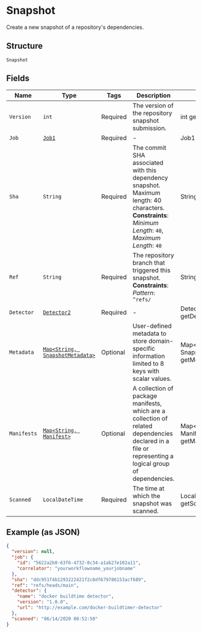 
# Snapshot

Create a new snapshot of a repository's dependencies.

## Structure

`Snapshot`

## Fields

| Name | Type | Tags | Description | Getter | Setter |
|  --- | --- | --- | --- | --- | --- |
| `Version` | `int` | Required | The version of the repository snapshot submission. | int getVersion() | setVersion(int version) |
| `Job` | [`Job1`](../../doc/models/job-1.md) | Required | - | Job1 getJob() | setJob(Job1 job) |
| `Sha` | `String` | Required | The commit SHA associated with this dependency snapshot. Maximum length: 40 characters.<br>**Constraints**: *Minimum Length*: `40`, *Maximum Length*: `40` | String getSha() | setSha(String sha) |
| `Ref` | `String` | Required | The repository branch that triggered this snapshot.<br>**Constraints**: *Pattern*: `^refs/` | String getRef() | setRef(String ref) |
| `Detector` | [`Detector2`](../../doc/models/detector-2.md) | Required | - | Detector2 getDetector() | setDetector(Detector2 detector) |
| `Metadata` | [`Map<String, SnapshotMetadata>`]($m/SnapshotMetadata) | Optional | User-defined metadata to store domain-specific information limited to 8 keys with scalar values. | Map<String, SnapshotMetadata> getMetadata() | setMetadata(Map<String, SnapshotMetadata> metadata) |
| `Manifests` | [`Map<String, Manifest>`](../../doc/models/manifest.md) | Optional | A collection of package manifests, which are a collection of related dependencies declared in a file or representing a logical group of dependencies. | Map<String, Manifest> getManifests() | setManifests(Map<String, Manifest> manifests) |
| `Scanned` | `LocalDateTime` | Required | The time at which the snapshot was scanned. | LocalDateTime getScanned() | setScanned(LocalDateTime scanned) |

## Example (as JSON)

```json
{
  "version": null,
  "job": {
    "id": "5622a2b0-63f6-4732-8c34-a1ab27e102a11",
    "correlator": "yourworkflowname_yourjobname"
  },
  "sha": "ddc951f4b1293222421f2c8df679786153acf689",
  "ref": "refs/heads/main",
  "detector": {
    "name": "docker buildtime detector",
    "version": "1.0.0",
    "url": "http://example.com/docker-buildtimer-detector"
  },
  "scanned": "06/14/2020 00:52:50"
}
```


